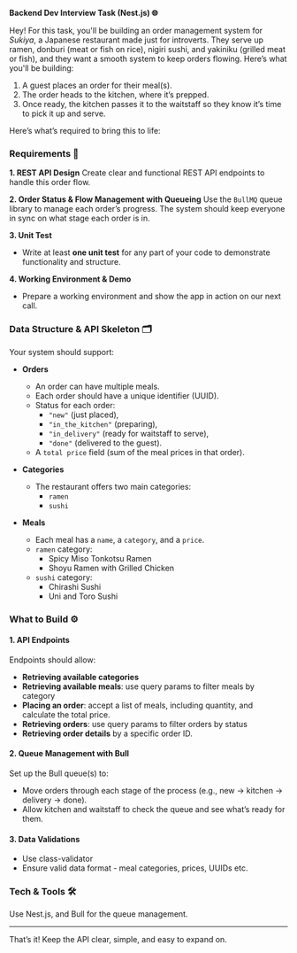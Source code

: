 **Backend Dev Interview Task (Nest.js) 🌐**

Hey! For this task, you'll be building an order management system for *Sukiya*, a Japanese restaurant made just for introverts. They serve up ramen, donburi (meat or fish on rice), nigiri sushi, and yakiniku (grilled meat or fish), and they want a smooth system to keep orders flowing. Here’s what you'll be building:

1. A guest places an order for their meal(s).
2. The order heads to the kitchen, where it’s prepped.
3. Once ready, the kitchen passes it to the waitstaff so they know it’s time to pick it up and serve.

Here’s what’s required to bring this to life:

### Requirements 📜

**1. REST API Design**
Create clear and functional REST API endpoints to handle this order flow.

**2. Order Status & Flow Management with Queueing**
Use the `BullMQ` queue library to manage each order’s progress. The system should keep everyone in sync on what stage each order is in.

**3. Unit Test**
- Write at least **one unit test** for any part of your code to demonstrate functionality and structure.

**4. Working Environment & Demo**
- Prepare a working environment and show the app in action on our next call.

### Data Structure & API Skeleton 🗂️

Your system should support:

- **Orders**
  - An order can have multiple meals.
  - Each order should have a unique identifier (UUID).
  - Status for each order:
    - `"new"` (just placed),
    - `"in_the_kitchen"` (preparing),
    - `"in_delivery"` (ready for waitstaff to serve),
    - `"done"` (delivered to the guest).
  - A `total price` field (sum of the meal prices in that order).

- **Categories**
  - The restaurant offers two main categories:
    - `ramen`
    - `sushi`

- **Meals**
    - Each meal has a `name`, a `category`, and a `price`.
    - `ramen` category:
      - Spicy Miso Tonkotsu Ramen
      - Shoyu Ramen with Grilled Chicken
    - `sushi` category:
      - Chirashi Sushi
      - Uni and Toro Sushi


### What to Build ⚙️

#### 1. **API Endpoints**

Endpoints should allow:
- **Retrieving available categories**
- **Retrieving available meals**: use query params to filter meals by category
- **Placing an order**: accept a list of meals, including quantity, and calculate the total price.
- **Retrieving orders**: use query params to filter orders by status
- **Retrieving order details** by a specific order ID.

#### 2. **Queue Management with Bull**

Set up the Bull queue(s) to:
- Move orders through each stage of the process (e.g., new → kitchen → delivery → done).
- Allow kitchen and waitstaff to check the queue and see what’s ready for them.

#### 3. **Data Validations**
- Use class-validator
- Ensure valid data format - meal categories, prices, UUIDs etc.


### Tech & Tools 🛠️

Use Nest.js, and Bull for the queue management.

---

That’s it! Keep the API clear, simple, and easy to expand on.